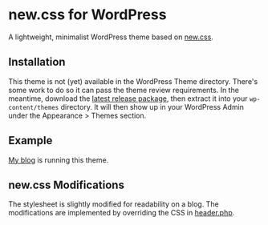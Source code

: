 # new.css for WordPress

A lightweight, minimalist WordPress theme based on [new.css](https://newcss.net).

## Installation

This theme is not (yet) available in the WordPress Theme directory. There's some work to do so it can pass the theme review requirements. In the meantime, download the [latest release package](/releases), then extract it into your `wp-content/themes` directory. It will then show up in your WordPress Admin under the Appearance > Themes section.

## Example

[My blog](https://davidmytton.blog) is running this theme.

## new.css Modifications

The stylesheet is slightly modified for readability on a blog. The modifications are implemented by overriding the CSS in [header.php](/header.php).